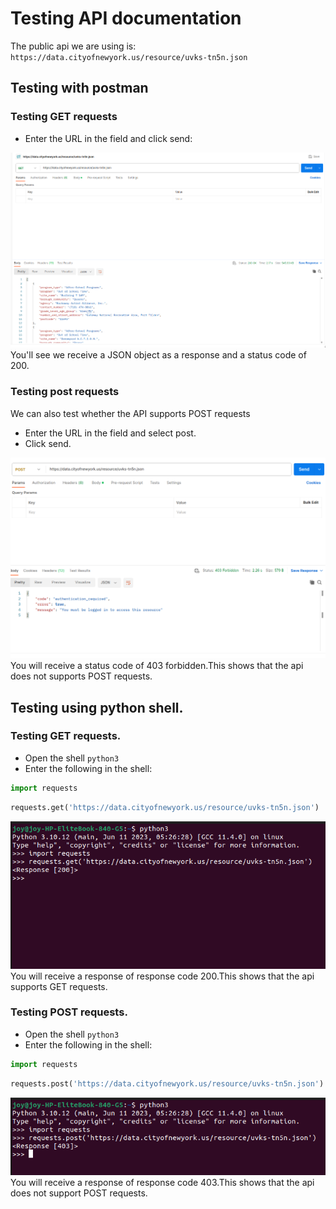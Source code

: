 # Testing API documentation
The public api we are using is: `https://data.cityofnewyork.us/resource/uvks-tn5n.json`

## Testing with postman
### Testing GET requests
* Enter the URL in the field and click send:
<img src="get.png" alt="Alt text" title="testing get">
You'll see we receive a JSON object as a response and a status code of 200.

### Testing post requests
We can also test whether the API supports POST requests
* Enter the URL in the field and select post.
* Click send.
<img src="post.png" alt="Alt text" title="testing post">
You will receive a status code of 403 forbidden.This shows that the api does not supports POST requests.

##  Testing using python shell.
### Testing GET requests.
* Open the shell `python3`
* Enter the following in the shell:
```python
import requests
```
```python
requests.get('https://data.cityofnewyork.us/resource/uvks-tn5n.json')
```
<img src="getterminal.png" alt="Alt text" title="testing get">
 You will receive a response of  response code 200.This shows that the api supports GET requests.

### Testing POST requests.
* Open the shell `python3`
* Enter the following in the shell:
```python
import requests
```
```python
requests.post('https://data.cityofnewyork.us/resource/uvks-tn5n.json')
```
<img src="postterminal.png" alt="Alt text" title="testing post">
 You will receive a response of  response code 403.This shows that the api does not support POST requests.

